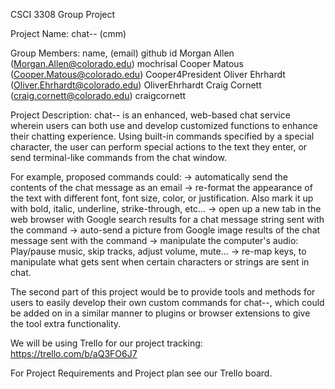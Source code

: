 CSCI 3308 Group Project

Project Name: chat-- (cmm)

Group Members: name, (email) github id
          Morgan Allen        (Morgan.Allen@colorado.edu)             mochrisal
          Cooper Matous       (Cooper.Matous@colorado.edu)            Cooper4President
          Oliver Ehrhardt     (Oliver.Ehrhardt@colorado.edu)          OliverEhrhardt
          Craig Cornett       (craig.cornett@colorado.edu)            craigcornett

Project Description:
chat-- is an enhanced, web-based chat service wherein users can both use and 
develop customized functions to enhance their chatting experience. Using 
built-in commands specified by a special character, the user can perform 
special actions to the text they enter, or send terminal-like commands from the
chat window.

For example, proposed commands could:
-> automatically send the contents of the chat message as an email
-> re-format the appearance of the text with different font, font size, color, 
   or justification. Also mark it up with bold, italic, underline, 
   strike-through, etc...
-> open up a new tab in the web browser with Google search results for a chat 
   message string sent with the command
-> auto-send a picture from Google image results of the chat message sent with 
   the command
-> manipulate the computer's audio: Play/pause music, skip tracks, adjust 
   volume, mute...
-> re-map keys, to manipulate what gets sent when certain characters or strings
   are sent in chat.

The second part of this project would be to provide tools and methods for users
to easily develop their own custom commands for chat--, which could be added on
in a similar manner to plugins or browser extensions to give the tool extra 
functionality.

We will be using Trello for our project tracking:
https://trello.com/b/aQ3FO6J7

For Project Requirements and Project plan see our Trello board.
